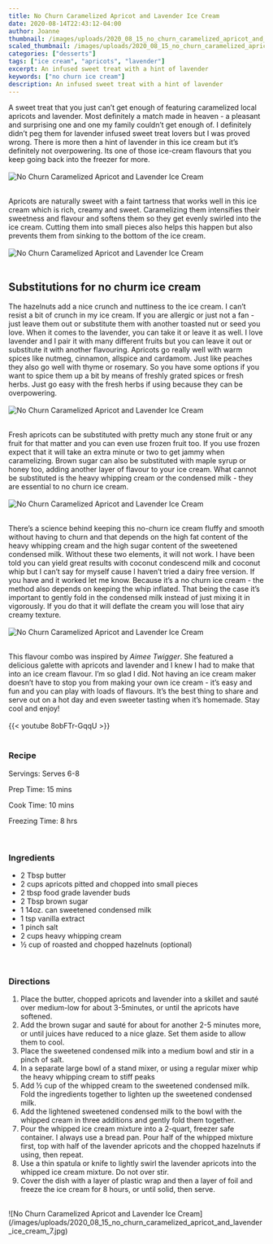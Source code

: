 ```yaml
---
title: No Churn Caramelized Apricot and Lavender Ice Cream
date: 2020-08-14T22:43:12-04:00
author: Joanne
thumbnail: /images/uploads/2020_08_15_no_churn_caramelized_apricot_and_lavender_ice_cream_1.jpg
scaled_thumbnail: /images/uploads/2020_08_15_no_churn_caramelized_apricot_and_lavender_ice_cream_0.jpg
categories: ["desserts"]
tags: ["ice cream", "apricots", "lavender"]
excerpt: An infused sweet treat with a hint of lavender
keywords: ["no churn ice cream"]
description: An infused sweet treat with a hint of lavender
---
```


A sweet treat that you just can’t get enough of featuring caramelized local apricots and lavender. Most definitely a match made in heaven - a pleasant and surprising one and one my family couldn’t get enough of. I definitely didn’t peg them for lavender infused sweet treat lovers but I was proved wrong. There is more then a hint of lavender in this ice cream but it’s definitely not overpowering. Its one of those ice-cream flavours that you keep going back into the freezer for more.
</br>
</br>
![No Churn Caramelized Apricot and Lavender Ice Cream](/images/uploads/2020_08_15_no_churn_caramelized_apricot_and_lavender_ice_cream_2.jpg)
</br>
</br>

Apricots are naturally sweet with a faint tartness that works well in this ice cream which is rich, creamy and sweet.  Caramelizing them intensifies their sweetness and flavour  and softens them so they get evenly swirled into the ice cream. Cutting them into small pieces also helps this happen but also prevents them from sinking to the bottom of the ice cream.
</br>
</br>
![No Churn Caramelized Apricot and Lavender Ice Cream](/images/uploads/2020_08_15_no_churn_caramelized_apricot_and_lavender_ice_cream_3.jpg)
</br>
</br>

## Substitutions for no churm ice cream
The hazelnuts add a nice crunch and nuttiness to the ice cream. I can’t resist a bit of crunch in my ice cream. If you are allergic or just not a fan - just leave them out or substitute them with another toasted nut or seed you love. When it comes to the lavender, you can take it or leave it as well. I love lavender and I pair it with many different fruits but you can leave it out or substitute it with another flavouring. Apricots go really well with warm spices like nutmeg, cinnamon, allspice and cardamom. Just like peaches they also go well with thyme or rosemary. So you have some options if you want to spice them up a bit by means of freshly grated spices or fresh herbs. Just go easy with the fresh herbs if using because they can be overpowering.
</br>
</br>
![No Churn Caramelized Apricot and Lavender Ice Cream](/images/uploads/2020_08_15_no_churn_caramelized_apricot_and_lavender_ice_cream_4.jpg)
</br>
</br>

Fresh apricots can be substituted with pretty much any stone fruit or any fruit for that matter and you can even use frozen fruit too.  If you use frozen expect that it will take an extra minute or two to get jammy when caramelizing. Brown sugar can also be substituted with maple syrup or honey too, adding another layer of flavour to your ice cream. What cannot be substituted is the heavy whipping cream or the condensed milk - they are essential to no churn ice cream. 
</br>
</br>
![No Churn Caramelized Apricot and Lavender Ice Cream](/images/uploads/2020_08_15_no_churn_caramelized_apricot_and_lavender_ice_cream_5.jpg)
</br>
</br>

There’s a science behind keeping this no-churn ice cream fluffy and smooth without having to churn and that depends on the high fat content of the heavy whipping cream and the high sugar content of the sweetened condensed milk. Without these two elements, it will not work.  I have been told you can yield great results with coconut condescend milk and coconut whip but I can’t say for myself cause I haven’t tried a dairy free version. If you have and it worked let me know. Because it’s a no churn ice cream - the method also depends on keeping the whip inflated. That being the case it’s important to gently fold in the condensed milk instead of just mixing it in vigorously. If you do that it will deflate the cream you will lose that airy creamy texture. 
</br>
</br>
![No Churn Caramelized Apricot and Lavender Ice Cream](/images/uploads/2020_08_15_no_churn_caramelized_apricot_and_lavender_ice_cream_6.jpg)
</br>
</br>

This flavour combo was inspired by _Aimee Twigger_. She featured a delicious galette with apricots and lavender and I knew I had to make that into an ice cream flavour. I’m so glad I did. Not having an ice cream maker doesn’t have to stop you from making your own ice cream - it’s easy and fun and you can play with loads of flavours. It’s the best thing to share and serve out on a hot day and even sweeter tasting when it’s homemade. Stay cool and enjoy! 
</br>
</br>
{{< youtube 8obFTr-GqqU >}}
</br>
</br>

### Recipe

Servings: <span itemprop="recipeYield">Serves 6-8

Prep Time: <meta itemprop="prepTime" content="PT15M">15 mins  

Cook Time: <meta itemprop="cookTime" content="PT10M">10 mins

Freezing Time: 8 hrs  
 
</br>

### Ingredients

* <span itemprop="recipeIngredient">2 Tbsp butter </span>
* <span itemprop="recipeIngredient">2 cups apricots pitted and chopped into small pieces </span>
* <span itemprop="recipeIngredient">2 tbsp food grade lavender buds </span>
* <span itemprop="recipeIngredient">2 Tbsp brown sugar </span>
* <span itemprop="recipeIngredient">1 14oz. can sweetened condensed milk </span>
* <span itemprop="recipeIngredient">1 tsp vanilla extract </span>
* <span itemprop="recipeIngredient">1 pinch salt</span>
* <span itemprop="recipeIngredient">2 cups heavy whipping cream </span>
* <span itemprop="recipeIngredient">&frac12; cup of roasted and chopped hazelnuts (optional) </span>
</br>

### Directions

1. Place the butter, chopped apricots and lavender into a skillet and sauté over medium-low for about 3-5minutes, or until the apricots have softened.
1. Add the brown sugar and sauté for about for another 2-5 minutes more, or until juices have reduced to a nice glaze. Set them aside to allow them to cool.
1. Place the sweetened condensed milk into a medium bowl and stir in a pinch of salt.
1. In a separate large bowl of a stand mixer, or using a regular mixer whip the heavy whipping cream to stiff peaks
1. Add &frac12; cup of the whipped cream to the sweetened condensed milk. Fold the ingredients together to lighten up the sweetened condensed milk.
1. Add the lightened sweetened condensed milk to the bowl with the whipped cream in three additions and gently fold them together. 
1. Pour the whipped ice cream mixture into a 2-quart, freezer safe container. I always use a bread pan. Pour half of the whipped mixture first, top with half of the lavender apricots and the chopped hazelnuts if using, then repeat. 
1. Use a thin spatula or knife to lightly swirl the lavender apricots into the whipped ice cream mixture. Do not over stir. 
1. Cover the dish with a layer of plastic wrap and then a layer of foil and freeze the ice cream for 8 hours, or until solid, then serve.

</br>
![No Churn Caramelized Apricot and Lavender Ice Cream](/images/uploads/2020_08_15_no_churn_caramelized_apricot_and_lavender_ice_cream_7.jpg)